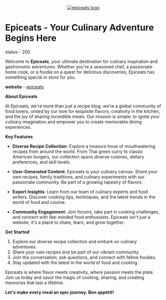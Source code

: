 <p align="center">
    <a href="https://epiceatsv1.onrender.com/" target="_blank">
<img alt="epiceats logo" src="https://firebasestorage.googleapis.com/v0/b/epiceats-5cf87.appspot.com/o/logo%2Feplogo.svg?alt=media&token=3a942654-d7cc-46f7-8c92-b32ca46b8e45">
    </a>
</p>

# Epiceats - Your Culinary Adventure Begins Here
status - 200

Welcome to **Epiceats**, your ultimate destination for culinary inspiration and gastronomic adventures. Whether you're a seasoned chef, a passionate home cook, or a foodie on a quest for delicious discoveries, Epiceats has something special in store for you.

**website** - [epiceats](https://epiceatsv1.onrender.com/)

**About Epiceats**

At Epiceats, we're more than just a recipe blog; we're a global community of food lovers, united by our love for exquisite flavors, creativity in the kitchen, and the joy of sharing incredible meals. Our mission is simple: to ignite your culinary imagination and empower you to create memorable dining experiences.

**Key Features**

-   **Diverse Recipe Collection**: Explore a treasure trove of mouthwatering recipes from around the world. From Thai green curry to classic American burgers, our collection spans diverse cuisines, dietary preferences, and skill levels.
    
-   **User-Generated Content**: Epiceats is your culinary canvas. Share your own recipes, family traditions, and culinary experiments with our passionate community. Be part of a growing tapestry of flavors.
    
-   **Expert Insights**: Learn from our team of culinary experts and food writers. Discover cooking tips, techniques, and the latest trends in the world of food and cuisine.
    
-   **Community Engagement**: Join forums, take part in cooking challenges, and connect with like-minded food enthusiasts. Epiceats isn't just a website; it's a place to share, learn, and grow together.
    

**Get Started**

1.  Explore our diverse recipe collection and embark on culinary adventures.
2.  Share your own recipes and be part of our vibrant community.
3.  Join the conversation, ask questions, and connect with fellow foodies.
4.  Stay updated with the latest in the world of food and cooking.

Epiceats is where flavor meets creativity, where passion meets the plate. Join us today and savor the magic of cooking, sharing, and creating memories that last a lifetime.

**Let's make every meal an epic journey. Bon appétit!**

